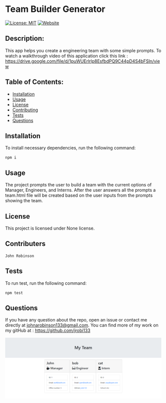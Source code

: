 
# Team Builder Generator
[![License: MIT](https://img.shields.io/badge/License-MIT-yellow.svg)](https://opensource.org/licenses/MIT)
[![Website](https://img.shields.io/website-portfolio-down-green-red/http/lbesson.bitbucket.org.svg)](https://jrobi133.github.io/PortfolioJohnRobinson/index.html)

## Description:
    
This app helps you create a engineering team with some simple prompts. To watch a walkthrough video of this application click this link : https://drive.google.com/file/d/1puWUErlrlp8EsfbdPQ9C44pD4S4bFSln/view
    
    
## Table of Contents:
    
* [Installation](#installation)
* [Usage](#usage)
* [License](#license)
* [Contributing](#contributing)
* [Tests](#tests)
* [Questions](#questions)
    
    
## Installation
    
To install necessary dependencies, run the following command:
    
    npm i
    
    
    
## Usage
    
The project prompts the user to build a team with the current options of Manager, Engineers, and Interns. After the user answers all the prompts a team.html file will be created based on the user inputs from the prompts showing the team.
    
    
## License
    
This project is licensed under None license.
    
## Contributers 
    
    John Robinson
    
    
## Tests
    
To run test, run the following command:
    
    npm test
    
    
## Questions 
    
If you have any question about the repo, open an issue or contact me directly at 
johnarobinson133@gmail.com. You can find more of my work on my gitHub at :
https://github.com/jrobi133


![](/assets/screenshot.PNG)
